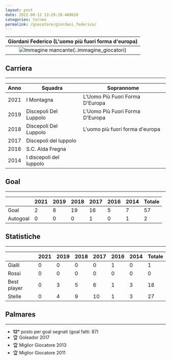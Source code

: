 ```yaml
---
layout: post
date: 2022-08-12 13:29:28.468620
categories: torneo
permalink: /giocatore/giordani_federico/
---
```

<link rel='stylesheets' href='./../assets/giocatori.css'>

| Giordani Federico (L'uomo più fuori forma d'europa) |
|:-----:|
| ![Immagine mancante]('./../../assets/giocatori/giordani_federico.png){:.immagine_giocatori} |


## Carriera
----

|Anno|Squadra|Soprannome|
|:---:|---|---|
|2021|I Montagna|L'Uomo Più Fuori Forma D'Europa|
|2019|Discepoli Del Luppolo|L'Uomo Più Fuori Forma D'Europa|
|2018|Discepoli Del Luppolo|L'uomo più fuori forma d'europa|
|2017|Discepoli del luppolo||
|2016|S.C. Alda Fregna||
|2014|I discepoli del luppolo||


## Goal
----

| |2021|2019|2018|2017|2016|2014| Totale |
|---|---|---|---|---|---|---|---|
|Goal|2|8|19|16|5|7|57|
|Autogoal|0|0|0|1|0|1|2|


## Statistiche
----

| |2021|2019|2018|2017|2016|2014| Totale |
|---|---|---|---|---|---|---|---|
|Gialli|0|0|0|0|1|0|1|
|Rossi|0|0|0|0|0|0|0|
|Best player|0|3|5|6|1|3|18|
|Stelle|0|4|9|10|1|3|27|


## Palmares
----

- **12°** posto per goal segnati (goal fatti: 87)
- 🏆 Goleador 2017
- 🏆 Miglior Giocatore 2013
- 🏆 Miglior Giocatore 2011